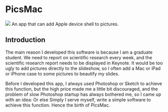 # PicsMac
![](https://github.com/HuangRunHua/PicsMac/blob/main/cover.png)
An app that can add Apple device shell to pictures.

## Introduction
The main reason I developed this software is because I am a graduate student. We need to report on scientific research every week, and the scientific research report needs to be displayed in Keynote. It would be too ugly to add pictures directly to the slideshow, so I often add a Mac or iPad or iPhone case to some pictures to beautify my slides.

Before I developed this app, I always used Photoshop or Sketch to achieve this function, but the high price made me a little bit discouraged, and the problem of slow Photoshop startup has always bothered me, so I came up with an idea: Or else Simply I serve myself, write a simple software to achieve this function. Hence the birth of PicsMac.

